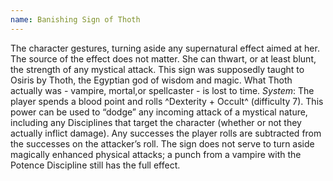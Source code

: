 ```yaml
---
name: Banishing Sign of Thoth
---
```


The character gestures, turning aside any supernatural effect aimed at her. The source of the effect does not matter. She can thwart, or at least blunt, the strength of any mystical attack. This sign was supposedly taught to Osiris by Thoth, the Egyptian god of wisdom and magic. What Thoth actually was - vampire, mortal,or spellcaster - is lost to time.
_System_: The player spends a blood point and rolls ^Dexterity + Occult^ (difficulty 7). This power can be used to “dodge” any incoming attack of a mystical nature, including any Disciplines that target the character (whether or not they actually inflict damage). Any successes the player rolls are subtracted from the successes on the attacker’s roll. The sign does not serve to turn aside magically enhanced physical attacks; a punch from a vampire with the Potence Discipline still has the full effect.
